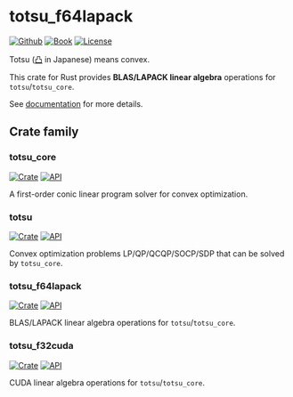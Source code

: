 # totsu_f64lapack

[![Github](https://img.shields.io/github/last-commit/convexbrain/totsu?logo=github)](https://github.com/convexbrain/Totsu)
[![Book](https://img.shields.io/badge/book-日本語-yellow)](https://convexbrain.github.io/Totsu/book/)
[![License](https://img.shields.io/crates/l/totsu.svg)](https://unlicense.org/)

Totsu ([凸](http://www.decodeunicode.org/en/u+51F8) in Japanese) means convex.

This crate for Rust provides **BLAS/LAPACK linear algebra** operations for `totsu`/`totsu_core`.

See [documentation](https://docs.rs/totsu_f64lapack/) for more details.

## Crate family

### totsu_core

[![Crate](https://img.shields.io/crates/v/totsu_core.svg)](https://crates.io/crates/totsu_core)
[![API](https://docs.rs/totsu_core/badge.svg)](https://docs.rs/totsu_core)

A first-order conic linear program solver for convex optimization.

### totsu

[![Crate](https://img.shields.io/crates/v/totsu.svg)](https://crates.io/crates/totsu)
[![API](https://docs.rs/totsu/badge.svg)](https://docs.rs/totsu)

Convex optimization problems LP/QP/QCQP/SOCP/SDP that can be solved by `totsu_core`.

### totsu_f64lapack

[![Crate](https://img.shields.io/crates/v/totsu_f64lapack.svg)](https://crates.io/crates/totsu_f64lapack)
[![API](https://docs.rs/totsu_f64lapack/badge.svg)](https://docs.rs/totsu_f64lapack)

BLAS/LAPACK linear algebra operations for `totsu`/`totsu_core`.

### totsu_f32cuda

[![Crate](https://img.shields.io/crates/v/totsu_f32cuda.svg)](https://crates.io/crates/totsu_f32cuda)
[![API](https://docs.rs/totsu_f32cuda/badge.svg)](https://docs.rs/totsu_f32cuda)

CUDA linear algebra operations for `totsu`/`totsu_core`.
